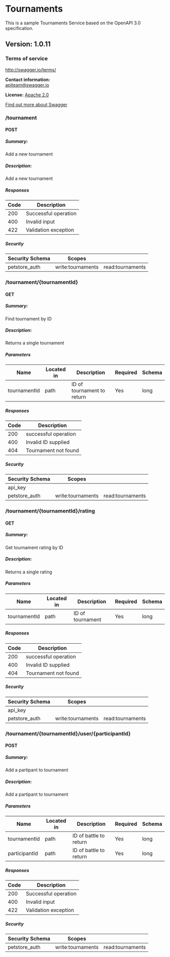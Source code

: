# Tournaments
This is a sample Tournaments Service based on the OpenAPI 3.0 specification.

## Version: 1.0.11

### Terms of service
http://swagger.io/terms/

**Contact information:**  
apiteam@swagger.io

**License:** [Apache 2.0](http://www.apache.org/licenses/LICENSE-2.0.html)

[Find out more about Swagger](http://swagger.io)
### /tournament

#### POST
##### Summary:

Add a new tournament

##### Description:

Add a new tournament

##### Responses

| Code | Description |
| ---- | ----------- |
| 200 | Successful operation |
| 400 | Invalid input |
| 422 | Validation exception |

##### Security

| Security Schema | Scopes | |
| --- | --- | --- |
| petstore_auth | write:tournaments | read:tournaments |

### /tournament/{tournamentId}

#### GET
##### Summary:

Find tournament by ID

##### Description:

Returns a single tournament

##### Parameters

| Name | Located in | Description | Required | Schema |
| ---- | ---------- | ----------- | -------- | ---- |
| tournamentId | path | ID of tournament to return | Yes | long |

##### Responses

| Code | Description |
| ---- | ----------- |
| 200 | successful operation |
| 400 | Invalid ID supplied |
| 404 | Tournament not found |

##### Security

| Security Schema | Scopes | |
| --- | --- | --- |
| api_key | | |
| petstore_auth | write:tournaments | read:tournaments |

### /tournament/{tournamentId}/rating

#### GET
##### Summary:

Get tournament rating by ID

##### Description:

Returns a single rating

##### Parameters

| Name | Located in | Description | Required | Schema |
| ---- | ---------- | ----------- | -------- | ---- |
| tournamentId | path | ID of tournament | Yes | long |

##### Responses

| Code | Description |
| ---- | ----------- |
| 200 | successful operation |
| 400 | Invalid ID supplied |
| 404 | Tournament not found |

##### Security

| Security Schema | Scopes | |
| --- | --- | --- |
| api_key | | |
| petstore_auth | write:tournaments | read:tournaments |

### /tournament/{tournamentId}/user/{participantId}

#### POST
##### Summary:

Add a partipant to tournament

##### Description:

Add a partipant to tournament

##### Parameters

| Name | Located in | Description | Required | Schema |
| ---- | ---------- | ----------- | -------- | ---- |
| tournamentId | path | ID of battle to return | Yes | long |
| participantId | path | ID of battle to return | Yes | long |

##### Responses

| Code | Description |
| ---- | ----------- |
| 200 | Successful operation |
| 400 | Invalid input |
| 422 | Validation exception |

##### Security

| Security Schema | Scopes | |
| --- | --- | --- |
| petstore_auth | write:tournaments | read:tournaments |
